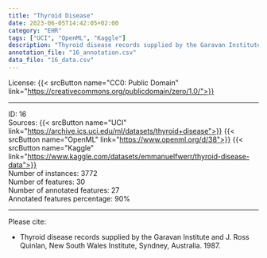 ```yaml
---
title: "Thyroid Disease"
date: 2023-06-05T14:42:05+02:00
category: "EHR"
tags: ["UCI", "OpenML", "Kaggle"]
description: "Thyroid disease records supplied by the Garavan Institute and J. Ross Quinlan, New South Wales Institute, Syndney, Australia. 1987."
annotation_file: "16_annotation.csv"
data_file: "16_data.csv"
---
```


License: {{< srcButton name="CC0: Public Domain" link="https://creativecommons.org/publicdomain/zero/1.0/">}} 

 --- 
ID: 16 \
Sources: {{< srcButton name="UCI" link="https://archive.ics.uci.edu/ml/datasets/thyroid+disease">}} {{< srcButton name="OpenML" link="https://www.openml.org/d/38">}} {{< srcButton name="Kaggle" link="https://www.kaggle.com/datasets/emmanuelfwerr/thyroid-disease-data">}}  \
Number of instances: 3772 \
Number of features: 30 \
Number of annotated features: 27 \
Annotated features percentage: 90% 

 --- 
Please cite: 
- Thyroid disease records supplied by the Garavan Institute and J. Ross Quinlan, New South Wales Institute, Syndney, Australia. 1987. 
